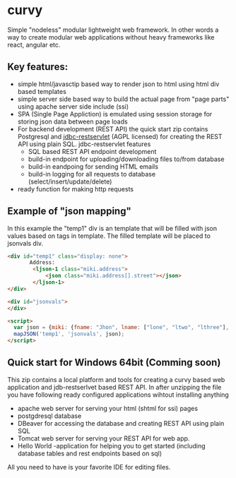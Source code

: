 # curvy
Simple "nodeless" modular lightweight web framework. In other words a way to create modular web applications without heavy frameworks like react, angular etc.
  
## Key features:
* simple html/javasctip based way to render json to html using html div based templates
* simple server side based way to build the actual page from "page parts" using apache server side include (ssi)
* SPA (Single Page Appliction) is emulated using session storage for storing json data between page loads
* For backend development (REST API) the quick start zip contains Postgresql and [jdbc-restservlet](https://github.com/vnetcon/jdbc-restservlet) (AGPL licensed) for creating the REST API using plain SQL. jdbc-restservlet features
  * SQL based REST API endpoint development
  * build-in endpoint for uploading/downloading files to/from database
  * build-in eandpoing for sending HTML emails
  * build-in logging for all requests to database (select/insert/update/delete)
* ready function for making http requests
  
  
  
## Example of "json mapping"
In this example the "temp1" div is an template that will be filled with json values based on tags in template. The filled template will be placed to jsonvals div.

```html
<div id="temp1" class="display: none">
       Address: 
        <ljson-1 class="miki.address">
            <json class="miki.address[].street"></json>
        </ljson-1>
</div>

<div id="jsonvals">
</div>

<script>
  var json = {miki: {fname: "Jhon", lname: ["lone", "ltwo", "lthree"], address : [{street : "Codingstreet 3"}]}}
  mapJSON('temp1', 'jsonvals', json);
</script>  

```
  
## Quick start for Windows 64bit (Comming soon)
This zip contains a local platform and tools for creating a curvy based web application and jdb-restserlvet based REST API. In after unzipping the file you have following ready configured applications wihtout installing anything
* apache web server for serving your html (shtml for ssi) pages
* postgdresql database 
* DBeaver for accessing the database and creating REST API using plain SQL
* Tomcat web server for serving your REST API for web app.
* Hello World -application for helping you to get started (including database tables and rest endpoints based on sql)
  
All you need to have is your favorite IDE for editing files.
  
  


